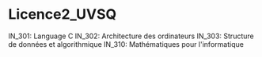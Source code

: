 # Licence2_UVSQ

IN_301: Language C
IN_302: Architecture des ordinateurs 
IN_303: Structure de données et algorithmique
IN_310: Mathématiques pour l'informatique 
